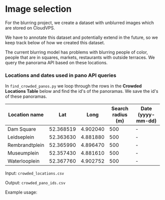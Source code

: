 # Image selection

For the blurring project, we create a dataset with unblurred images which are stored on CloudVPS.

We have to annotate this dataset and potentially extend in the future, so we keep track below of how we created this 
dataset.

The current blurring model has problems with blurring people of color, people that
are in squares, markets, restaurants with outside terraces. We query the panorama API based on these
locations.

### Locations and dates used in pano API queries

In ```find_crowded_panos.py``` we loop through the rows in the **Crowded Locations Table** below and find the id's of the panoramas.
We save the id's of these panoramas.


| Location name  |  Lat  | Long | Search radius (m)  | Date (yyyy-mm-dd)  | 
|---|---|---|---| --- |
| Dam Square  |  52.368519 |  4.902040 | 500  |  - |
| Leidseplein  | 52.363630  | 4.881880  | 500 | -  |
| Rembrandtplein  | 52.365990 | 4.896470  | 500 |  - |
| Museumplein  |  52.357430 |  4.881610 | 500  | -  |
| Waterlooplein  |  52.367760 | 4.902752  | 500 | - |

Input: ```crowded_locations.csv```

Output: ``crowded_pano_ids.csv``

Example usage:
